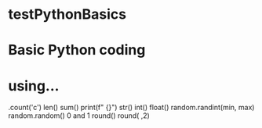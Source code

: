 # testPythonBasics


<h1> Basic Python coding </H1>

# using...

.count('c')
len()
sum()
print(f"   {}")
str()
int()
float()
random.randint(min, max)
random.random()  0 and 1
round()
round( ,2)

